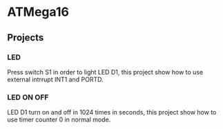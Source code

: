 # ATMega16
## Projects
### LED
Press switch S1 in order to light LED D1, this project
show how to use external intrrupt INT1 and PORTD.
### LED ON OFF
LED D1 turn on and off in 1024 times in seconds, this project
show how to use timer counter 0 in normal mode.
